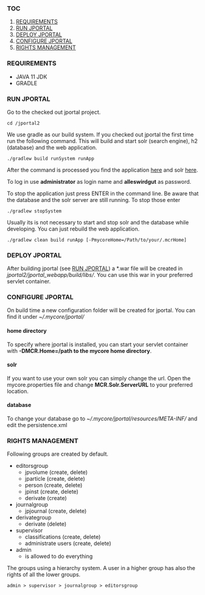 ### TOC
1. [REQUIREMENTS](#requirements)
2. [RUN JPORTAL](#run-jportal)
3. [DEPLOY JPORTAL](#deploy-jportal)
4. [CONFIGURE JPORTAL](#configure-jportal)
5. [RIGHTS MANAGEMENT](#rights-management)


### REQUIREMENTS
* JAVA 11 JDK
* GRADLE


### RUN JPORTAL

Go to the checked out jportal project.

    cd /jportal2

We use gradle as our build system. If you checked out jportal the first time run the following command. This will build and start solr (search engine), h2 (database) and the web application.

    ./gradlew build runSystem runApp

After the command is processed you find the application [here](http://localhost:8291/jportal "jportal") and solr [here](http://localhost:8391/solr "solr").

To log in use **administrator** as login name and **alleswirdgut** as password.

To stop the application just press ENTER in the command line. Be aware that the database and the solr
server are still running. To stop those enter

    ./gradlew stopSystem

Usually its is not necessary to start and stop solr and the database while developing. You can just rebuild the web application.

    ./gradlew clean build runApp [-PmycoreHome=/Path/to/your/.mcrHome]

### DEPLOY JPORTAL
After building jportal (see [RUN JPORTAL](#run-jportal)) a *.war file will be created in *jportal2/jportal_webapp/build/libs/*. You can use this war in your preferred servlet container.


### CONFIGURE JPORTAL
On build time a new configuration folder will be created for jportal. You can find it under *~/.mycore/jportal/*

#### home directory
To specify where jportal is installed, you can start your servlet container with **-DMCR.Home=/path to the mycore home directory**.

#### solr
If you want to use your own solr you can simply change the url. Open the mycore.properties file and change **MCR.Solr.ServerURL** to your preferred location.

#### database
To change your database go to *~/.mycore/jportal/resources/META-INF/* and edit the persistence.xml


### RIGHTS MANAGEMENT

Following groups are created by default.

+ editorsgroup
  * jpvolume (create, delete)
  * jparticle (create, delete)
  * person (create, delete)
  * jpinst (create, delete)
  * derivate (create)
+ journalgroup
  * jpjournal (create, delete)
+ derivategroup
  * derivate (delete)
+ supervisor
  * classifications (create, delete)
  * administrate users (create, delete)
+ admin
  * is allowed to do everything

The groups using a hierarchy system. A user in a higher group has
also the rights of all the lower groups.

    admin > supervisor > journalgroup > editorsgroup

